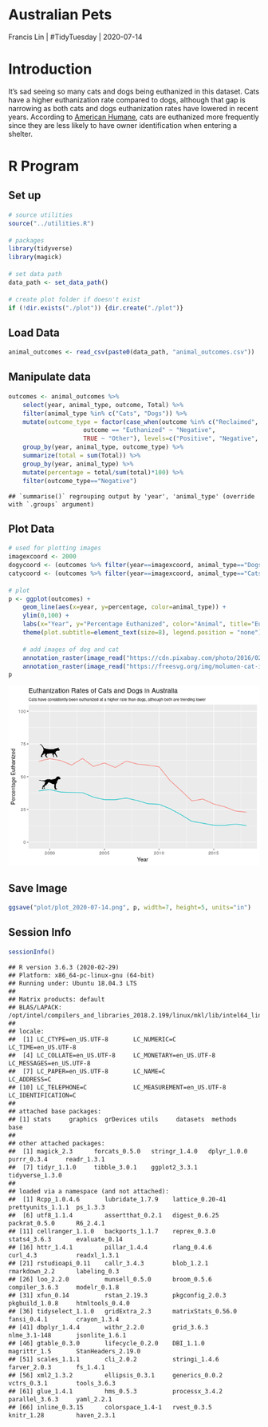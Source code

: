 Australian Pets
================
Francis Lin | \#TidyTuesday |
2020-07-14

# Introduction

It’s sad seeing so many cats and dogs being euthanized in this dataset.
Cats have a higher euthanization rate compared to dogs, although that
gap is narrowing as both cats and dogs euthanization rates have lowered
in recent years. According to [American
Humane](https://americanhumane.org/fact-sheet/animal-shelter-euthanasia-2/),
cats are euthanized more frequently since they are less likely to have
owner identification when entering a shelter.

# R Program

## Set up

``` r
# source utilities
source("../utilities.R")

# packages
library(tidyverse)
library(magick)

# set data path
data_path <- set_data_path()

# create plot folder if doesn't exist
if (!dir.exists("./plot")) {dir.create("./plot")}
```

## Load Data

``` r
animal_outcomes <- read_csv(paste0(data_path, "animal_outcomes.csv"))
```

## Manipulate data

``` r
outcomes <- animal_outcomes %>% 
    select(year, animal_type, outcome, Total) %>%
    filter(animal_type %in% c("Cats", "Dogs")) %>%
    mutate(outcome_type = factor(case_when(outcome %in% c("Reclaimed", "Rehomed") ~ "Positive",
                     outcome == "Euthanized" ~ "Negative",
                     TRUE ~ "Other"), levels=c("Positive", "Negative", "Other"))) %>%
    group_by(year, animal_type, outcome_type) %>%
    summarize(total = sum(Total)) %>%
    group_by(year, animal_type) %>%
    mutate(percentage = total/sum(total)*100) %>%
    filter(outcome_type=="Negative")
```

    ## `summarise()` regrouping output by 'year', 'animal_type' (override with `.groups` argument)

## Plot Data

``` r
# used for plotting images
imagexcoord <- 2000
dogycoord <- (outcomes %>% filter(year==imagexcoord, animal_type=="Dogs"))%>% `[[`("percentage")
catycoord <- (outcomes %>% filter(year==imagexcoord, animal_type=="Cats"))%>% `[[`("percentage")

# plot
p <- ggplot(outcomes) +
    geom_line(aes(x=year, y=percentage, color=animal_type)) +
    ylim(0,100) +
    labs(x="Year", y="Percentage Euthanized", color="Animal", title="Euthanization Rates of Cats and Dogs in Australia", subtitle="Cats have consistently been euthanized at a higher rate than dogs, although both are trending lower") + 
    theme(plot.subtitle=element_text(size=8), legend.position = "none") +
    
    # add images of dog and cat
    annotation_raster(image_read("https://cdn.pixabay.com/photo/2016/02/07/19/47/dog-1185460_960_720.png"), imagexcoord-1, imagexcoord+1, dogycoord, dogycoord+10) +
    annotation_raster(image_read("https://freesvg.org/img/molumen-cat-icons-4.png"), imagexcoord-0.9, imagexcoord+0.9, catycoord-1, catycoord+13)
p
```

![](README_files/figure-gfm/plot%20data-1.png)<!-- -->

## Save Image

``` r
ggsave("plot/plot_2020-07-14.png", p, width=7, height=5, units="in")
```

## Session Info

``` r
sessionInfo()
```

    ## R version 3.6.3 (2020-02-29)
    ## Platform: x86_64-pc-linux-gnu (64-bit)
    ## Running under: Ubuntu 18.04.3 LTS
    ## 
    ## Matrix products: default
    ## BLAS/LAPACK: /opt/intel/compilers_and_libraries_2018.2.199/linux/mkl/lib/intel64_lin/libmkl_gf_lp64.so
    ## 
    ## locale:
    ##  [1] LC_CTYPE=en_US.UTF-8       LC_NUMERIC=C               LC_TIME=en_US.UTF-8       
    ##  [4] LC_COLLATE=en_US.UTF-8     LC_MONETARY=en_US.UTF-8    LC_MESSAGES=en_US.UTF-8   
    ##  [7] LC_PAPER=en_US.UTF-8       LC_NAME=C                  LC_ADDRESS=C              
    ## [10] LC_TELEPHONE=C             LC_MEASUREMENT=en_US.UTF-8 LC_IDENTIFICATION=C       
    ## 
    ## attached base packages:
    ## [1] stats     graphics  grDevices utils     datasets  methods   base     
    ## 
    ## other attached packages:
    ##  [1] magick_2.3      forcats_0.5.0   stringr_1.4.0   dplyr_1.0.0     purrr_0.3.4     readr_1.3.1    
    ##  [7] tidyr_1.1.0     tibble_3.0.1    ggplot2_3.3.1   tidyverse_1.3.0
    ## 
    ## loaded via a namespace (and not attached):
    ##  [1] Rcpp_1.0.4.6       lubridate_1.7.9    lattice_0.20-41    prettyunits_1.1.1  ps_1.3.3          
    ##  [6] utf8_1.1.4         assertthat_0.2.1   digest_0.6.25      packrat_0.5.0      R6_2.4.1          
    ## [11] cellranger_1.1.0   backports_1.1.7    reprex_0.3.0       stats4_3.6.3       evaluate_0.14     
    ## [16] httr_1.4.1         pillar_1.4.4       rlang_0.4.6        curl_4.3           readxl_1.3.1      
    ## [21] rstudioapi_0.11    callr_3.4.3        blob_1.2.1         rmarkdown_2.2      labeling_0.3      
    ## [26] loo_2.2.0          munsell_0.5.0      broom_0.5.6        compiler_3.6.3     modelr_0.1.8      
    ## [31] xfun_0.14          rstan_2.19.3       pkgconfig_2.0.3    pkgbuild_1.0.8     htmltools_0.4.0   
    ## [36] tidyselect_1.1.0   gridExtra_2.3      matrixStats_0.56.0 fansi_0.4.1        crayon_1.3.4      
    ## [41] dbplyr_1.4.4       withr_2.2.0        grid_3.6.3         nlme_3.1-148       jsonlite_1.6.1    
    ## [46] gtable_0.3.0       lifecycle_0.2.0    DBI_1.1.0          magrittr_1.5       StanHeaders_2.19.0
    ## [51] scales_1.1.1       cli_2.0.2          stringi_1.4.6      farver_2.0.3       fs_1.4.1          
    ## [56] xml2_1.3.2         ellipsis_0.3.1     generics_0.0.2     vctrs_0.3.1        tools_3.6.3       
    ## [61] glue_1.4.1         hms_0.5.3          processx_3.4.2     parallel_3.6.3     yaml_2.2.1        
    ## [66] inline_0.3.15      colorspace_1.4-1   rvest_0.3.5        knitr_1.28         haven_2.3.1
